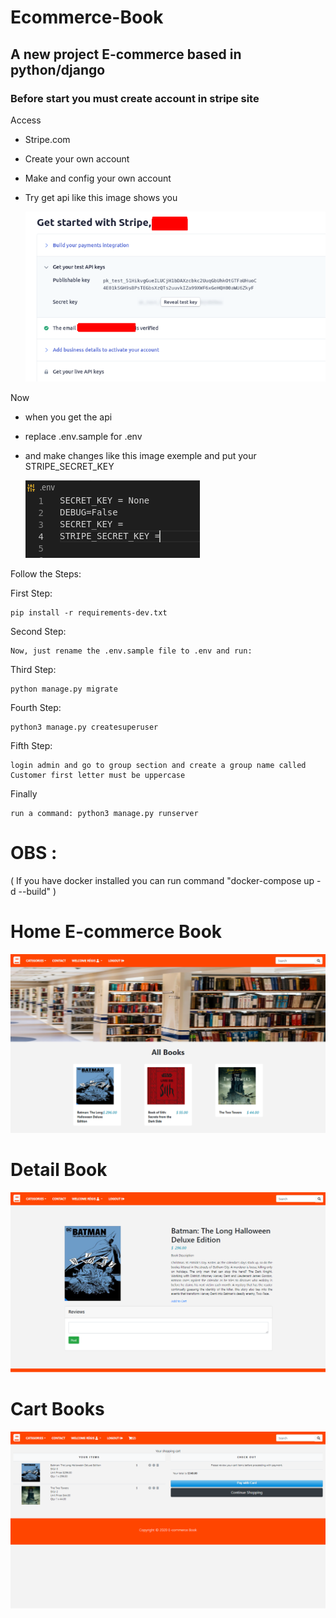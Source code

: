 # Ecommerce-Book
## A new project E-commerce based in python/django 


### Before start you must create account in stripe site

Access

- Stripe.com
- Create your own account
- Make and config your own account
- Try get api like this image shows you

    <img src="static/readme/ApiKeys.png" alt="Rest Form">

Now

- when you get the api
- replace .env.sample for .env
- and make changes like this image exemple and put your STRIPE_SECRET_KEY
  
    <img src="static/readme/EnvExemple.png" alt="Rest Form">


Follow the Steps:

First Step:

    pip install -r requirements-dev.txt
        
Second Step:

    Now, just rename the .env.sample file to .env and run:

Third Step:

    python manage.py migrate

Fourth Step:

    python3 manage.py createsuperuser
    
Fifth Step:
 
    login admin and go to group section and create a group name called Customer first letter must be uppercase
    
Finally

    run a command: python3 manage.py runserver


# OBS :
( If you have docker installed you can run command "docker-compose up -d --build" )


# Home E-commerce Book

<img src="static/readme/home_book.png" alt="Rest Form">

# Detail Book

<img src="static/readme/detail_book.png" alt="Rest Form">

# Cart Books

<img src="static/readme/cart_book.png" alt="Rest Form">
